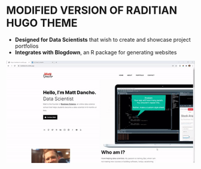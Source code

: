 # MODIFIED VERSION OF RADITIAN HUGO THEME

- __Designed for Data Scientists__ that wish to create and showcase project portfolios
- __Integrates with Blogdown__, an R package for generating websites

![Example Portfolio](images/example_portfolio.gif)

